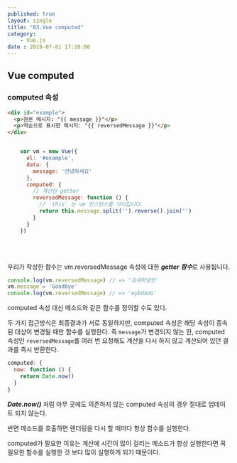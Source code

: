 ```yaml
---
published: true
layout: single
title: "03.Vue computed"
category:
    - Vue.js
date : 2019-07-01 17:20:00
---
```



## Vue computed



### computed 속성

```html
<div id="example">
  <p>원본 메시지: "{{ message }}"</p>
  <p>역순으로 표시한 메시지: "{{ reversedMessage }}"</p>
</div>
```

```js

    var vm = new Vue({
      el: '#example',
      data: {
        message: '안녕하세요'
      },
      computed: {
        // 계산된 getter
        reversedMessage: function () {
          // `this` 는 vm 인스턴스를 가리킵니다.
          return this.message.split('').reverse().join('')
        }
      }
    })

```



<br/>

<br/>



우리가 작성한 함수는 vm.reversedMessage 속성에 대한 ***getter 함수***로 사용됩니다.

```js
console.log(vm.reversedMessage) // => '요세하녕안'
vm.message = 'Goodbye'
console.log(vm.reversedMessage) // => 'eybdooG'
```



computed 속성 대신 메소드와 같은 함수를 정의할 수도 있다.

두 가지 접근방식은 최종결과가 서로 동일하지만, computed 속성은 해당 속성이 종속된 대상이 변경될 때만 함수를 실행한다. 즉 `message`가 변경되지 않는 한, computed 속성인 `reversedMessage`를 여러 번 요청해도 계산을 다시 하지 않고 계산되어 있던 결과를 즉시 반환한다.



```js
computed: {
  now: function () {
    return Date.now()
  }
}
```

***Date.now()*** 처럼 아무 곳에도 의존하지 않는 computed 속성의 경우 절대로 업데이트 되지 않는다.



반면 메소드를 호출하면 렌더링을 다시 할 때마다 항상 함수를 실행한다.

computed가 필요한 이유는 계산에 시간이 많이 걸리는 메소드가 항상 실행한다면 꼭 필요한 함수를 실행한 것 보다 많이 실행하게 되기 때문이다.



